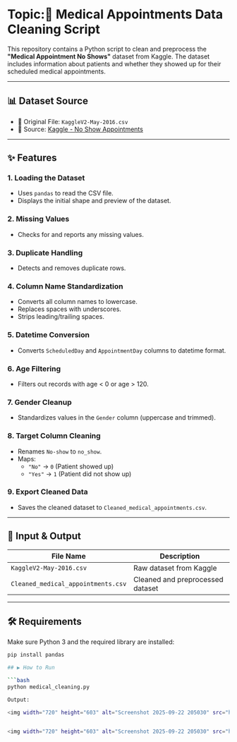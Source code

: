 # Topic:🧹 Medical Appointments Data Cleaning Script

This repository contains a Python script to clean and preprocess the **"Medical Appointment No Shows"** dataset from Kaggle. The dataset includes information about patients and whether they showed up for their scheduled medical appointments.

---

## 📊 Dataset Source

- 📁 Original File: `KaggleV2-May-2016.csv`  
- 🔗 Source: [Kaggle - No Show Appointments](https://www.kaggle.com/datasets/joniarroba/noshowappointments)

---

## ✨ Features

### 1. Loading the Dataset
- Uses `pandas` to read the CSV file.
- Displays the initial shape and preview of the dataset.

### 2. Missing Values
- Checks for and reports any missing values.

### 3. Duplicate Handling
- Detects and removes duplicate rows.

### 4. Column Name Standardization
- Converts all column names to lowercase.
- Replaces spaces with underscores.
- Strips leading/trailing spaces.

### 5. Datetime Conversion
- Converts `ScheduledDay` and `AppointmentDay` columns to datetime format.

### 6. Age Filtering
- Filters out records with age < 0 or age > 120.

### 7. Gender Cleanup
- Standardizes values in the `Gender` column (uppercase and trimmed).

### 8. Target Column Cleaning
- Renames `No-show` to `no_show`.
- Maps:
  - `"No"` → `0` (Patient showed up)
  - `"Yes"` → `1` (Patient did not show up)

### 9. Export Cleaned Data
- Saves the cleaned dataset to `Cleaned_medical_appointments.csv`.

---

## 📁 Input & Output

| File Name                          | Description                                |
|-----------------------------------|--------------------------------------------|
| `KaggleV2-May-2016.csv`           | Raw dataset from Kaggle                    |
| `Cleaned_medical_appointments.csv`| Cleaned and preprocessed dataset           |

---

## 🛠️ Requirements

Make sure Python 3 and the required library are installed:

```bash
pip install pandas

## ▶️ How to Run

```bash
python medical_cleaning.py

Output:

<img width="720" height="603" alt="Screenshot 2025-09-22 205030" src="https://github.com/user-attachments/assets/4ddb3c9a-e21c-444a-89bc-385ed87f1772" />


<img width="720" height="603" alt="Screenshot 2025-09-22 205030" src="https://github.com/user-attachments/assets/69fb57d3-8b77-4cd1-99b8-f041d0d99227" />
